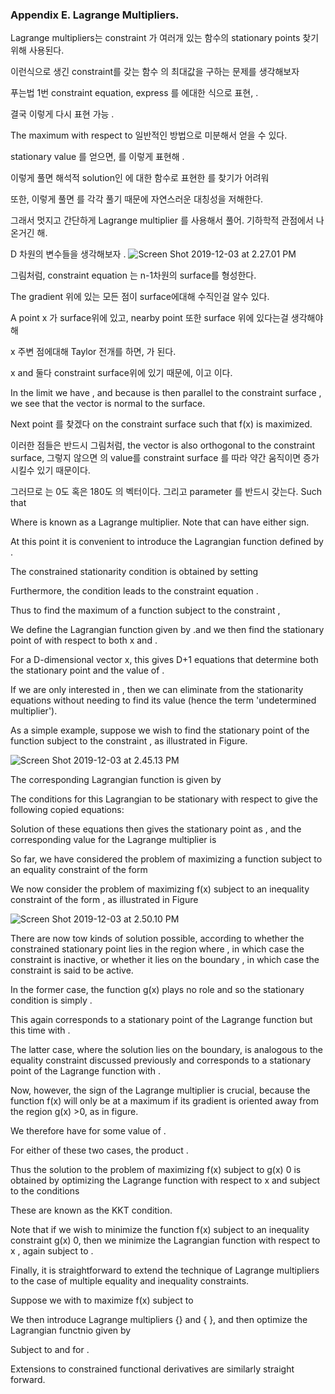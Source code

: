 ### Appendix E. Lagrange Multipliers.

Lagrange multipliers는 constraint 가 여러개 있는 함수의 stationary points  찾기위해 사용된다.

 이런식으로 생긴 constraint를 갖는 함수  의 최대값을 구하는 문제를 생각해보자

푸는법 1번 constraint equation, express  를  에대한 식으로 표현, .

결국 이렇게 다시 표현 가능 .

The maximum with respect to  일반적인 방법으로 미분해서 얻을 수 있다.

stationary value  를 얻으면,  를 이렇게 표현해 .

이렇게 풀면 해석적 solution인   에 대한 함수로 표현한  를 찾기가 어려워

또한, 이렇게 풀면  를 각각 풀기 때문에 자연스러운 대칭성을 저해한다.

그래서 멋지고 간단하게 Lagrange multiplier  를 사용해서 풀어. 기하학적 관점에서 나온거긴 해.

D 차원의 변수들을 생각해보자 . ![Screen Shot 2019-12-03 at 2.27.01 PM](file:///Users/choi/Desktop/Screen%20Shot%202019-12-03%20at%202.27.01%20PM.png?lastModify=1575352887)

그림처럼, constraint equation  는 n-1차원의 surface를 형성한다.

The gradient  위에 있는 모든 점이 surface에대해 수직인걸 알수 있다.

A point x 가 surface위에 있고, nearby point   또한 surface 위에 있다는걸 생각해야해

x 주변 점에대해 Taylor 전개를 하면,  가 된다. 

x and  둘다 constraint surface위에 있기 때문에,  이고   이다.

In the limit  we have , and because  is then parallel to the constraint surface , we see that the vector  is normal to the surface.

Next  point  를 찾겠다 on the constraint surface such that f(x) is maximized.

이러한 점들은 반드시 그림처럼, the vector  is also orthogonal to the constraint surface, 그렇지 않으면  의 value를 constraint surface 를 따라 약간 움직이면 증가시킬수 있기 때문이다.

그러므로  는 0도 혹은 180도 의 벡터이다. 그리고 parameter  를 반드시 갖는다. Such that  

Where  is known as a Lagrange multiplier. Note that  can have either sign.



At this point it is convenient to introduce the Lagrangian function defined by  .

The constrained stationarity condition  is obtained by setting  

Furthermore, the condition  leads to the constraint equation  .

Thus to find the maximum of a function  subject to the constraint , 

We define the Lagrangian function given by  .and we then find the stationary point of  with respect to both x and  . 

For a D-dimensional vector x, this gives D+1 equations that determine both the stationary point  and the value of . 

If we are only interested in , then we can eliminate  from the stationarity equations without needing to find its value (hence the term 'undetermined multiplier').

As a simple example, suppose we wish to find the stationary point of the function  subject to the constraint , as illustrated in Figure. 

![Screen Shot 2019-12-03 at 2.45.13 PM](file:///Users/choi/Desktop/Screen%20Shot%202019-12-03%20at%202.45.13%20PM.png?lastModify=1575352887)

The corresponding Lagrangian function is given by  

The conditions for this Lagrangian to be stationary with respect to  give the following copied equations:



Solution of these equations then gives the stationary point as  , and the corresponding value for the Lagrange multiplier is  

So far, we have considered the problem of maximizing a function subject to an equality constraint of the form  

We now consider the problem of maximizing f(x) subject to an inequality constraint of the form , as illustrated in Figure

![Screen Shot 2019-12-03 at 2.50.10 PM](file:///Users/choi/Desktop/Screen%20Shot%202019-12-03%20at%202.50.10%20PM.png?lastModify=1575352887)

There are now tow kinds of solution possible, according to whether the constrained stationary point lies in the region where , in which case the constraint is inactive, or whether it lies on the boundary , in which case the constraint is said to be active.

In the former case, the function g(x) plays no role and so the stationary condition is simply . 

This again corresponds to a stationary point of the Lagrange function but this time with .

The latter case, where the solution lies on the boundary, is analogous to the equality constraint discussed previously and corresponds to a stationary point of the Lagrange function with .

Now, however, the sign of the Lagrange multiplier is crucial, because the function f(x) will only be at a maximum if its gradient is oriented away from the region g(x) >0, as in figure.

We therefore have  for some value of .

For either of these two cases, the product .

Thus the solution to the problem of maximizing f(x) subject to g(x) 0 is obtained by optimizing the Lagrange function with respect to x and  subject to the conditions



These are known as the KKT condition.

Note that if we wish to minimize the function f(x) subject to an inequality constraint g(x)  0, then we minimize the Lagrangian function  with respect to x , again subject to .

Finally, it is straightforward to extend the technique of Lagrange multipliers to the case of multiple equality and inequality constraints.

Suppose we with to maximize f(x) subject to 

We then introduce Lagrange multipliers {} and { }, and then optimize the Lagrangian functnio given by

  

Subject to  and  for .

Extensions to constrained functional derivatives are similarly straight forward.
